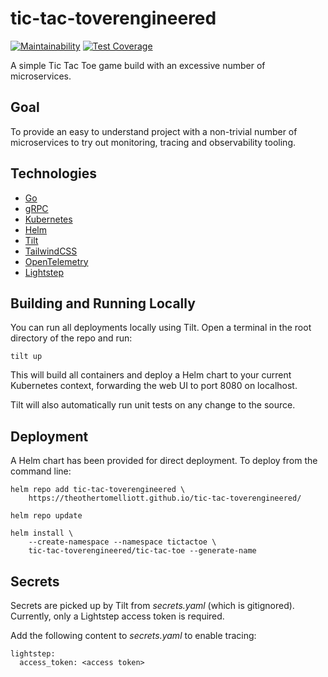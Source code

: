 # tic-tac-toverengineered

[![Maintainability](https://api.codeclimate.com/v1/badges/81f71579c34f617680ce/maintainability)](https://codeclimate.com/github/theothertomelliott/tic-tac-toverengineered/maintainability)
[![Test Coverage](https://api.codeclimate.com/v1/badges/81f71579c34f617680ce/test_coverage)](https://codeclimate.com/github/theothertomelliott/tic-tac-toverengineered/test_coverage)

A simple Tic Tac Toe game build with an excessive number of microservices.

## Goal

To provide an easy to understand project with a non-trivial number of microservices to try out
monitoring, tracing and observability tooling.

## Technologies

- [Go](https://golang.org/)
- [gRPC](https://grpc.io/)
- [Kubernetes](https://kubernetes.io/)
- [Helm](https://helm.sh/)
- [Tilt](https://tilt.dev/)
- [TailwindCSS](https://tailwindcss.com/)
- [OpenTelemetry](https://opentelemetry.io/)
- [Lightstep](https://lightstep.com/)

## Building and Running Locally

You can run all deployments locally using Tilt. Open a terminal in the root directory of the repo and run:

```
tilt up
```

This will build all containers and deploy a Helm chart to your current Kubernetes context, forwarding the web UI to port 8080 on localhost.

Tilt will also automatically run unit tests on any change to the source.

## Deployment

A Helm chart has been provided for direct deployment. To deploy from the command line:

```
helm repo add tic-tac-toverengineered \
    https://theothertomelliott.github.io/tic-tac-toverengineered/

helm repo update

helm install \
    --create-namespace --namespace tictactoe \
    tic-tac-toverengineered/tic-tac-toe --generate-name
```

## Secrets

Secrets are picked up by Tilt from _secrets.yaml_ (which is gitignored). Currently, only a
Lightstep access token is required.

Add the following content to _secrets.yaml_ to enable tracing:

```
lightstep:
  access_token: <access token>
```

